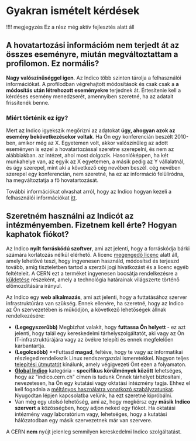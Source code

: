 # Gyakran ismételt kérdések

!!!! megjegyzés
    Ez a rész még aktív fejlesztés alatt áll


## A hovatartozási információm nem terjedt át az összes eseményre, miután megváltoztattam a profilomon. Ez normális?

**Nagy valószínűséggel igen**. Az Indico több szinten tárolja a felhasználói információkat. A profilodban végrehajtott módosítások és csak
csak a **a módosítás után létrehozott eseményekre** terjednek át. Értesítenie kell a kérdéses esemény menedzserét, amennyiben
szeretné, ha az adatait frissítenék benne.


### Miért történik ez így?

Mert az Indico igyekszik megőrizni az adatokat **úgy, ahogyan azok az esemény bekövetkezésekor voltak**. Ha Ön egy konferencián beszélt
2010-ben, amikor még az X. Egyetemen volt, akkor valószínűleg az adott eseményen is ezzel a hovatartozással szeretne szerepelni, és nem az alábbiakban.
az intézet, ahol most dolgozik.
Hasonlóképpen, ha két munkahelye van, az egyik az X egyetemen, a másik pedig az Y vállalatnál, és úgy szerepel, mint aki a következő cég nevében beszél.
cég nevében szerepel egy konferencián, nem szeretné, ha ez az információ felülíródna, ha megváltoztatja a fő hovatartozását.

További információkat olvashat arról, hogy az Indico hogyan kezeli a felhasználói információkat [itt](./conferences/people.md).


## Szeretném használni az Indicót az intézményemben. Fizetnem kell érte? Hogyan kaphatok fiókot?

Az Indico **nyílt forráskódú szoftver**, ami azt jelenti, hogy a forráskódja bárki számára korlátozás nélkül elérhető. A licenc [megengedő licenc](https://github.com/indico/indico/blob/master/LICENSE) alatt áll, amely lehetővé teszi, hogy ingyenesen használd, módosítsd és terjeszd tovább, amíg tiszteletben tartod a szerzői jogi hivatkozást és a licenc egyéb feltételeit. A CERN ezt a terméket ingyenesen bocsátja rendelkezésre a [küldetése](https://home.cern/about/who-we-are/our-mission) részeként, amely a technológia határainak világszerte történő előmozdítására irányul.

Az Indico egy **web alkalmazás**, ami azt jelenti, hogy a futtatásához szerver infrastruktúrára van szükség. Ennek ellenére, ha szeretné, hogy az Indico az Ön szervezetében is működjön, a következő lehetőségek állnak rendelkezésére:

 * **(Legegyszerűbb)** Megbízhat valakit, hogy **futtassa Ön helyett** - ez azt jelenti, hogy talál egy kereskedelmi tárhelyszolgáltatót, aki vagy az Ön IT-infrastruktúrájára vagy az övékre telepíti és ennek megfelelően karbantartja.
 * **(Legolcsóbb)** **Futtasd **magad**, feltéve, hogy te vagy az informatikai részleged rendelkezik Linux rendszergazdai ismeretekkel. Nagyon teljes [telepítési útmutatót](https://docs.getindico.io/en/stable/installation/production/) kínálunk, amely végigvezeti Önt ezen a folyamaton.
 * [**Global Indico**](https://indico.cern.ch/category/5372/) kategória - **specifikus körülmények között** lehetséges, hogy az "indico.cern.ch" címen is tudunk Önnek tárhelyet biztosítani, nevezetesen, ha Ön egy kutatási vagy oktatási intézmény tagja. Ehhez el kell fogadnia a [méltányos használatra vonatkozó szabályzatunkat](https://cern.service-now.com/service-portal?id=kb_article&n=KB0004606). Nyugodtan lépjen kapcsolatba velünk, ha ezt szeretné kipróbálni.
 * Van még egy utolsó lehetőség, ami az, hogy megkérsz egy **másik Indico szervert** a közösségben, hogy adjon neked egy fiókot. Ha oktatási intézmény vagy laboratórium vagy, lehetséges, hogy a kutatási hálózatodban egy másik szervezetnek már van szervere.

A CERN **nem** nyújt jelenleg semmilyen kereskedelmi Indico szolgáltatást.
